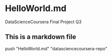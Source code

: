 HelloWorld.md
=============

DataScienceCoursera Final Project Q3
## This is a markdown file
push "HelloWorld.md" "datasciencecoursera-repo"
